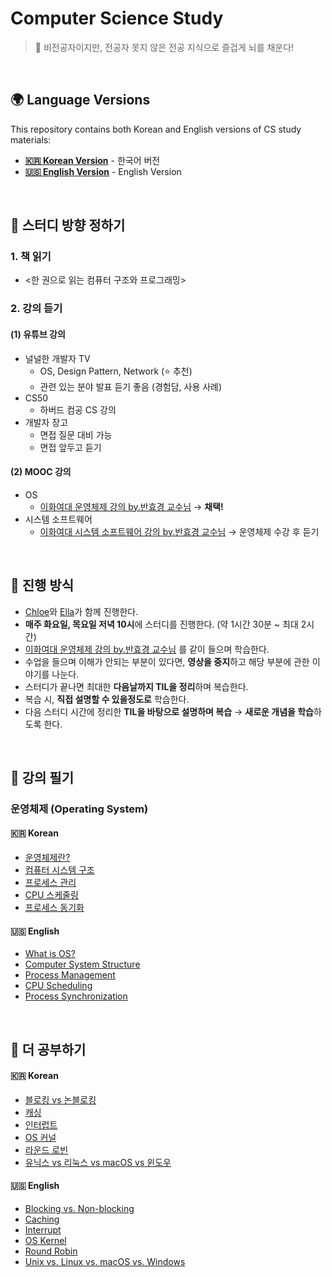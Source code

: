 # Computer Science Study

> 🧠 비전공자이지만, 전공자 못지 않은 전공 지식으로 즐겁게 뇌를 채운다!

<br/>

## 🌍 Language Versions

This repository contains both Korean and English versions of CS study materials:

- **[🇰🇷 Korean Version](/kor/)** - 한국어 버전
- **[🇺🇸 English Version](/en/)** - English Version

<br/>

## 📗 스터디 방향 정하기

### 1. 책 읽기

- <한 권으로 읽는 컴퓨터 구조와 프로그래밍>

### 2. 강의 듣기

#### (1) 유튜브 강의

- 널널한 개발자 TV
  - OS, Design Pattern, Network (⭐ 추천)
  - 관련 있는 분야 발표 듣기 좋음 (경험담, 사용 사례)
- CS50
  - 하버드 컴공 CS 강의
- 개발자 장고
  - 면접 질문 대비 가능
  - 면접 앞두고 듣기

#### (2) MOOC 강의

- OS
  - [이화여대 운영체제 강의 by.반효경 교수님](http://www.kocw.net/home/cview.do?cid=4b9cd4c7178db077) → **채택!**
- 시스템 소프트웨어
  - [이화여대 시스템 소프트웨어 강의 by.반효경 교수님](http://www.kocw.net/home/cview.do?cid=8562026226b093ea) → 운영체제 수강 후 듣기

<br/>

## 📗 진행 방식

- [Chloe](https://github.com/chloe-codes1)와 [Ella](https://github.com/ella-yschoi)가 함께 진행한다.
- **매주 화요일, 목요일 저녁 10시**에 스터디를 진행한다. (약 1시간 30분 ~ 최대 2시간)
- [이화여대 운영체제 강의 by.반효경 교수님](http://www.kocw.net/home/cview.do?cid=4b9cd4c7178db077) 를 같이 들으며 학습한다.
- 수업을 들으며 이해가 안되는 부분이 있다면, **영상을 중지**하고 해당 부분에 관한 이야기를 나눈다.
- 스터디가 끝나면 최대한 **다음날까지 TIL을 정리**하며 복습한다.
- 복습 시, **직접 설명할 수 있을정도로** 학습한다.
- 다음 스터디 시간에 정리한 **TIL을 바탕으로 설명하며 복습** → **새로운 개념을 학습**하도록 한다.

<br/>

## 📗 강의 필기

### 운영체제 (Operating System)

#### 🇰🇷 Korean

- [운영체제란?](/kor/os/01_What_is_OS.md)
- [컴퓨터 시스템 구조](/kor/os/02_Computer_System_Structure.md)
- [프로세스 관리](/kor/os/03_Process_Management.md)
- [CPU 스케줄링](/kor/os/04_CPU_Scheduling.md)
- [프로세스 동기화](/kor/os/05_Process_Synchronization.md)

#### 🇺🇸 English

- [What is OS?](/en/os/01_What_is_OS.md)
- [Computer System Structure](/en/os/02_Computer_System_Structure.md)
- [Process Management](/en/os/03_Process_Management.md)
- [CPU Scheduling](/en/os/04_CPU_Scheduling.md)
- [Process Synchronization](/en/os/05_Process_Synchronization.md)

<br/>

## 📗 더 공부하기

#### 🇰🇷 Korean

- [블로킹 vs 논블로킹](/kor/deep-dive/Blocking_NonBlocking.md)
- [캐싱](/kor/deep-dive/Caching.md)
- [인터럽트](/kor/deep-dive/Interrupt.md)
- [OS 커널](/kor/deep-dive/OS_Kernel.md)
- [라운드 로빈](/kor/deep-dive/Round_Robin.md)
- [유닉스 vs 리눅스 vs macOS vs 윈도우](/kor/deep-dive/Unix_Linux_macOS_Windows.md)

#### 🇺🇸 English

- [Blocking vs. Non-blocking](/en/deep-dive/Blocking_NonBlocking.md)
- [Caching](/en/deep-dive/Caching.md)
- [Interrupt](/en/deep-dive/Interrupt.md)
- [OS Kernel](/en/deep-dive/OS_Kernel.md)
- [Round Robin](/en/deep-dive/Round_Robin.md)
- [Unix vs. Linux vs. macOS vs. Windows](/en/deep-dive/Unix_Linux_macOS_Windows.md)
